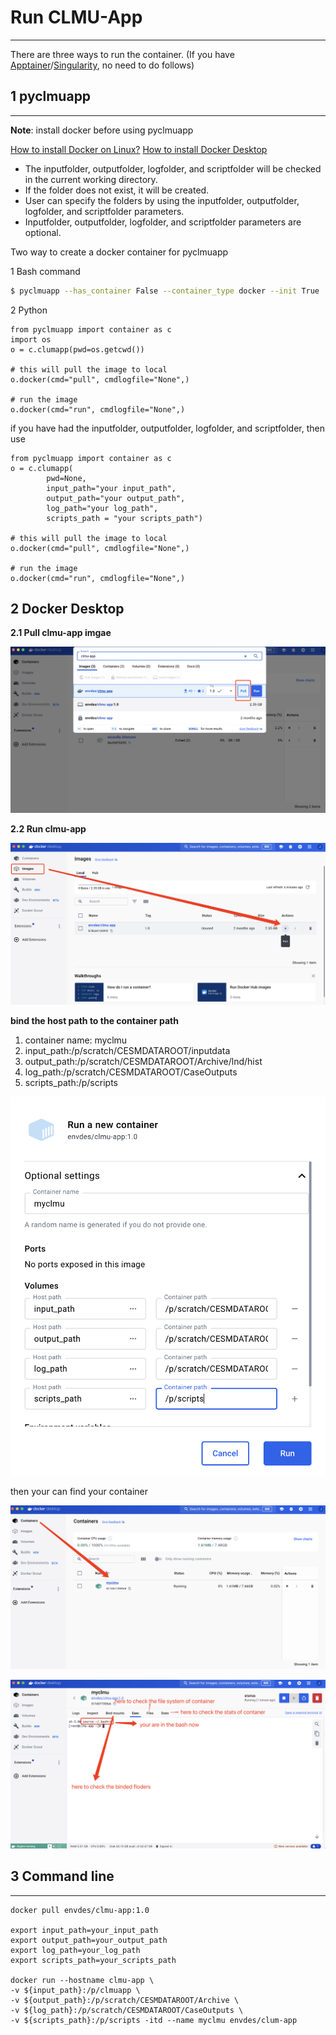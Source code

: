 # Run CLMU-App

---

There are three ways to run the container. (If you have [Apptainer](https://apptainer.org/)/[Singularity](https://docs.sylabs.io/guides/3.7/user-guide/), no need to do follows)

## 1 pyclmuapp

---

**Note**: install docker before using pyclmuapp

[How to install Docker on Linux?](https://envdes.github.io/clmu-app/container/install_docker.html)
[How to install Docker Desktop](https://www.docker.com/products/docker-desktop/)

- The inputfolder, outputfolder, logfolder, and scriptfolder will be checked in the current working directory.
- If the folder does not exist, it will be created.
- User can specify the folders by using the inputfolder, outputfolder, logfolder, and scriptfolder parameters.
- Inputfolder, outputfolder, logfolder, and scriptfolder parameters are optional.


Two way to create a docker container for pyclmuapp

1 Bash command
```bash
$ pyclmuapp --has_container False --container_type docker --init True
```

2 Python
```
from pyclmuapp import container as c
import os
o = c.clumapp(pwd=os.getcwd())

# this will pull the image to local
o.docker(cmd="pull", cmdlogfile="None",)

# run the image
o.docker(cmd="run", cmdlogfile="None",)
```

if you have had the inputfolder, outputfolder, logfolder, and scriptfolder, then use

```
from pyclmuapp import container as c
o = c.clumapp(
        pwd=None,
        input_path="your input_path",
        output_path="your output_path",
        log_path="your log_path",
        scripts_path = "your scripts_path")

# this will pull the image to local
o.docker(cmd="pull", cmdlogfile="None",)

# run the image
o.docker(cmd="run", cmdlogfile="None",)
```

## 2 Docker Desktop

**2.1 Pull clmu-app imgae** 

![pull image](./fig/dd1.png)

**2.2 Run clmu-app**


![run image](./fig/dd2.png)

**bind the host path to the container path**

1. container name: myclmu
2. input_path:/p/scratch/CESMDATAROOT/inputdata 
3. output_path:/p/scratch/CESMDATAROOT/Archive/lnd/hist
4. log_path:/p/scratch/CESMDATAROOT/CaseOutputs 
5. scripts_path:/p/scripts
   
![run image 2](./fig/dd3.png)

then your can find your container

![check container 1](./fig/dd4.png)

![check container 2](./fig/dd5.png)

## 3 Command line
---

```
docker pull envdes/clmu-app:1.0

export input_path=your_input_path
export output_path=your_output_path
export log_path=your_log_path
export scripts_path=your_scripts_path

docker run --hostname clmu-app \
-v ${input_path}:/p/clmuapp \
-v ${output_path}:/p/scratch/CESMDATAROOT/Archive \
-v ${log_path}:/p/scratch/CESMDATAROOT/CaseOutputs \
-v ${scripts_path}:/p/scripts -itd --name myclmu envdes/clum-app
```
